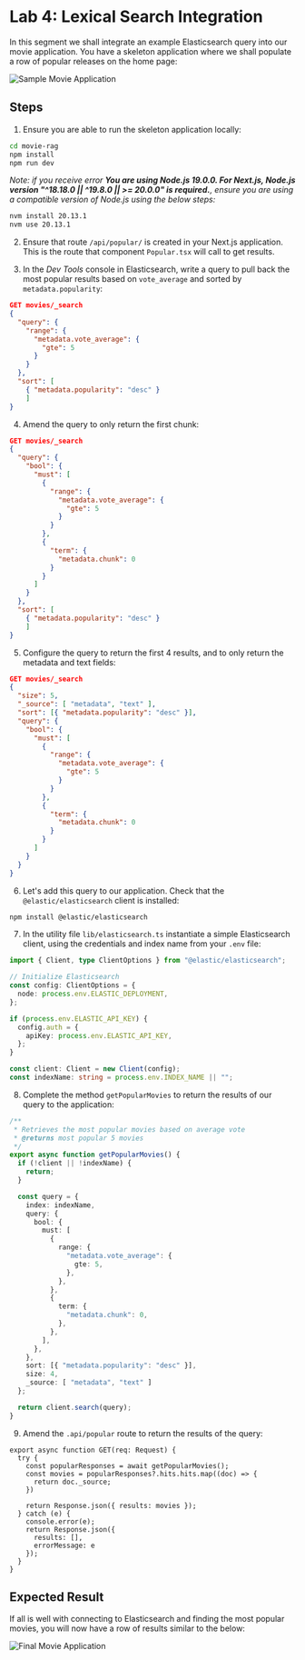 # Lab 4: Lexical Search Integration

In this segment we shall integrate an example Elasticsearch query into our movie application. You have a skeleton application where we shall populate a row of popular releases on the home page:

![Sample Movie Application](./screenshots/4/lab-4-starting-site.png)

## Steps

1. Ensure you are able to run the skeleton application locally:

```zsh
cd movie-rag
npm install
npm run dev
```

*Note: if you receive error **You are using Node.js 19.0.0. For Next.js, Node.js version "^18.18.0 || ^19.8.0 || >= 20.0.0" is required.**, ensure you are using a compatible version of Node.js using the below steps:*

```zsh
nvm install 20.13.1
nvm use 20.13.1
```

2. Ensure that route `/api/popular/` is created in your Next.js application. This is the route that component `Popular.tsx` will call to get results.

3. In the *Dev Tools* console in Elasticsearch, write a query to pull back the most popular results based on `vote_average` and sorted by `metadata.popularity`:

```json
GET movies/_search
{
  "query": {
    "range": {
      "metadata.vote_average": {
        "gte": 5
      }
    }
  },
  "sort": [
    { "metadata.popularity": "desc" }
    ]
}
```

4. Amend the query to only return the first chunk:

```json
GET movies/_search
{
  "query": {
    "bool": {
      "must": [
        {
          "range": {
            "metadata.vote_average": {
              "gte": 5
            }
          }
        },
        {
          "term": {
            "metadata.chunk": 0
          }
        }
      ]
    }
  },
  "sort": [
    { "metadata.popularity": "desc" }
    ]
}
```

5. Configure the query to return the first 4 results, and to only return the metadata and text fields:

```json
GET movies/_search
{
  "size": 5,
  "_source": [ "metadata", "text" ],
  "sort": [{ "metadata.popularity": "desc" }],
  "query": {
    "bool": {
      "must": [
        {
          "range": {
            "metadata.vote_average": {
              "gte": 5
            }
          }
        },
        {
          "term": {
            "metadata.chunk": 0
          }
        }
      ]
    }
  }
}
```

6. Let's add this query to our application. Check that the `@elastic/elasticsearch` client is installed:

```zsh
npm install @elastic/elasticsearch
```

7. In the utility file `lib/elasticsearch.ts` instantiate a simple Elasticsearch client, using the credentials and index name from your `.env` file:

```ts
import { Client, type ClientOptions } from "@elastic/elasticsearch";

// Initialize Elasticsearch
const config: ClientOptions = {
  node: process.env.ELASTIC_DEPLOYMENT,
};

if (process.env.ELASTIC_API_KEY) {
  config.auth = {
    apiKey: process.env.ELASTIC_API_KEY,
  };
}

const client: Client = new Client(config);
const indexName: string = process.env.INDEX_NAME || "";
```

8. Complete the method `getPopularMovies` to return the results of our query to the application:

```ts
/**
 * Retrieves the most popular movies based on average vote
 * @returns most popular 5 movies
 */
export async function getPopularMovies() {
  if (!client || !indexName) {
    return;
  }

  const query = {
    index: indexName,
    query: {
      bool: {
        must: [
          {
            range: {
              "metadata.vote_average": {
                gte: 5,
              },
            },
          },
          {
            term: {
              "metadata.chunk": 0,
            },
          },
        ],
      },
    },
    sort: [{ "metadata.popularity": "desc" }],
    size: 4,
    _source: [ "metadata", "text" ]
  };

  return client.search(query);
}
```

9. Amend the `.api/popular` route to return the results of the query:

```tsx
export async function GET(req: Request) {
  try {
    const popularResponses = await getPopularMovies();
    const movies = popularResponses?.hits.hits.map((doc) => {
      return doc._source;
    })

    return Response.json({ results: movies });
  } catch (e) {
    console.error(e);
    return Response.json({
      results: [],
      errorMessage: e
    });
  }
}
```

## Expected Result

If all is well with connecting to Elasticsearch and finding the most popular movies, you will now have a row of results similar to the below:

![Final Movie Application](./screenshots/4/lab-4-popular-row.png)